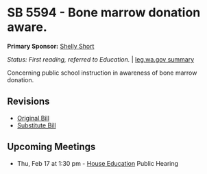 # SB 5594 - Bone marrow donation aware.
**Primary Sponsor:** [Shelly Short](/person/leg/shelly.short.md)

*Status: First reading, referred to Education.* | [leg.wa.gov summary](https://app.leg.wa.gov/billsummary?BillNumber=5594&Year=2021)

Concerning public school instruction in awareness of bone marrow donation.

## Revisions
* [Original Bill](1/)
* [Substitute Bill](S/)

## Upcoming Meetings
* Thu, Feb 17 at 1:30 pm - [House Education](/house/2021-22/ED/) Public Hearing